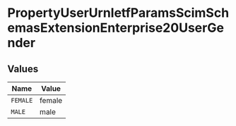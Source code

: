 # PropertyUserUrnIetfParamsScimSchemasExtensionEnterprise20UserGender


## Values

| Name     | Value    |
| -------- | -------- |
| `FEMALE` | female   |
| `MALE`   | male     |